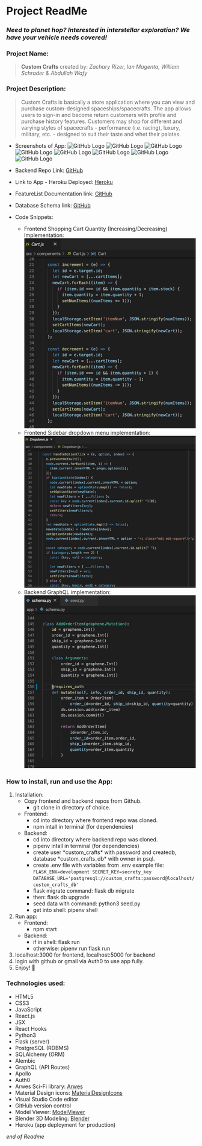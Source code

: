 # Project ReadMe

### *Need to planet hop? Interested in interstellar exploration? We have your vehicle needs covered!*

### Project Name:
> **Custom Crafts** created by: *Zachary Rizer, Ian Magenta, William Schrader & Abdullah Wafy*

### Project Description:
> Custom Crafts is basically a store application where you can view and purchase custom-designed spaceships/spacecrafts. The app allows users to sign-in and become return customers with profile and purchase history features. Customers may shop for different and varying styles of spacecrafts \- performance \(i.e. racing), luxury, military, etc. \- designed to suit their taste and whet their palates.

* Screenshots of App:
![GitHub Logo](/documentation/ReadmeScreenShot1.png)
![GitHub Logo](/documentation/ReadmeScreenShot2.png)
![GitHub Logo](/documentation/ReadmeScreenShot3.png)
![GitHub Logo](/documentation/ReadmeScreenShot4.png)
![GitHub Logo](/documentation/ReadmeScreenShot5.png)
![GitHub Logo](/documentation/ReadmeScreenShot6.png)
![GitHub Logo](/documentation/ReadmeScreenShot7.png)
![GitHub Logo](/documentation/ReadmeScreenShot8.png)

* Backend Repo Link:
[GitHub](https://github.com/ZacharyRizer/Custom-Crafts-api)

* Link to App - Heroku Deployed:
[Heroku](https://customcrafts.herokuapp.com)

* FeatureList Documentation link:
[GitHub](https://github.com/ZacharyRizer/Custom-Crafts/blob/master/documentation/featureList.md)

* Database Schema link:
[GitHub](https://github.com/ZacharyRizer/Custom-Crafts/blob/master/documentation/database.md)

* Code Snippets:
  * Frontend Shopping Cart Quantity \(Increasing/Decreasing) Implementation:
![GitHub Logo](/documentation/CodeSnippet-cartjs.png)
  * Frontend Sidebar dropdown menu implementation:
![GitHub Logo](/documentation/CodeSnippet-dropdown-sidebar.png)
  * Backend GraphQL implementation:
![GitHub Logo](/documentation/CodeSnippet-gqlschema.png)

### How to install, run and use the App:
1. Installation:
   * Copy frontend and backend repos from Github.
     * git clone in directory of choice.
   * Frontend:
     * cd into directory where frontend repo was cloned.
     * npm intall in terminal \(for dependencies)
   * Backend:
     * cd into directory where backend repo was cloned.
     * pipenv intall in terminal \(for dependencies)
     * create user \*custom_crafts\* with password and createdb, database \*custom_crafts_db\* with owner in psql.
     * create .env file with variables from .env example file: ```
FLASK_ENV=development
SECRET_KEY=secrety_key
DATABASE_URL='postgresql://custom_crafts:password@localhost/custom_crafts_db'```
     * flask migrate command: flask db migrate
     * then: flask db upgrade
     * seed data with command: python3 seed.py
     * get into shell: pipenv shell
2. Run app:
   * Frontend:
     * npm start
   * Backend:
     * if in shell: flask run
     * otherwise: pipenv run flask run
3. localhost:3000 for frontend, localhost:5000 for backend
4. login with github or gmail via Auth0 to use app fully.
5. Enjoy! :rocket:

### Technologies used:
* HTML5
* CSS3
* JavaScript
* React.js
* JSX
* React Hooks
* Python3
* Flask (server)
* PostgreSQL (RDBMS)
* SQLAlchemy (ORM)
* Alembic
* GraphQL (API Routes)
* Apollo
* Auth0
* Arwes Sci-Fi library: [Arwes](https://arwes.dev/)
* Material Design icons: [MaterialDesignIcons](https://materialdesignicons.com/)
* Visual Studio Code editor
* GitHub version control
* Model Viewer: [ModelViewer](https://modelviewer.dev/)
* Blender 3D Modeling: [Blender](https://www.blender.org/)
* Heroku (app deployment for production)

*end of Readme*
